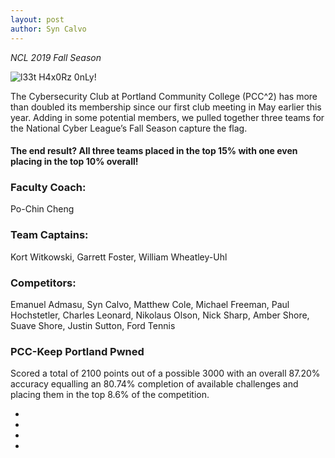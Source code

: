 ```yaml
---
layout: post
author: Syn Calvo
---
```

<em>NCL 2019 Fall Season</em>

![l33t H4x0Rz 0nLy!](/assets/images/blank.jpg)<br>

<p>The Cybersecurity Club at Portland Community College (PCC^2) has more than doubled its membership since our first club meeting in May earlier this year.  Adding in some potential members, we pulled together three teams for the National Cyber League’s Fall Season capture the flag.</p>

<h4>The end result?  All three teams placed in the top 15% with one even placing in the top 10% overall!</h4>

<h3>Faculty Coach:</h3>
<p>Po-Chin Cheng</p>

<h3>Team Captains:</h3>
<p>Kort Witkowski, Garrett Foster, William Wheatley-Uhl</p>

<h3>Competitors:</h3>
<p>Emanuel Admasu, Syn Calvo, Matthew Cole, Michael Freeman, Paul Hochstetler, Charles Leonard, Nikolaus Olson, Nick Sharp, Amber Shore, Suave Shore, Justin Sutton, Ford Tennis</p>

<h3>PCC-Keep Portland Pwned</h3>
<p>Scored a total of 2100 points out of a possible 3000 with an overall 87.20% accuracy equalling an 80.74% completion of available challenges and placing them in the top 8.6% of the competition.</p>


<ul>
    <li></li>
    <li></li>
    <li></li>
    <li></li>
</ul>
